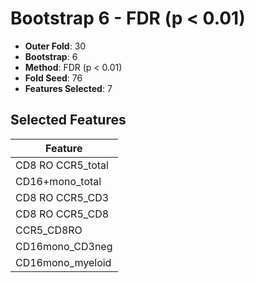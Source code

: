 # Bootstrap 6 - FDR (p < 0.01)

- **Outer Fold**: 30
- **Bootstrap**: 6
- **Method**: FDR (p < 0.01)
- **Fold Seed**: 76
- **Features Selected**: 7

## Selected Features

| Feature |
|---------|
| CD8 RO CCR5_total |
| CD16+mono_total |
| CD8 RO CCR5_CD3 |
| CD8 RO CCR5_CD8 |
| CCR5_CD8RO |
| CD16mono_CD3neg |
| CD16mono_myeloid |
